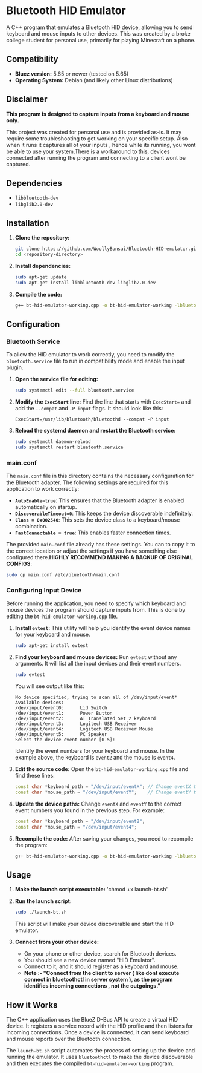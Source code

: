 # Bluetooth HID Emulator

A C++ program that emulates a Bluetooth HID device, allowing you to send keyboard and mouse inputs to other devices.
 This was created by a broke college student for personal use, primarily for playing Minecraft on a phone. 

## Compatibility

- **Bluez version:** 5.65 or newer (tested on 5.65)
- **Operating System:** Debian (and likely other Linux distributions)

## Disclaimer

**This program is designed to capture inputs from a keyboard and mouse only.**

This project was created for personal use and is provided as-is. It may require some troubleshooting to get working on your specific setup.
Also when it runs it captures all of your inputs , hence while its running, you wont be able to use your system.There is a workaround to this, devices connected after running the program and connecting to a client wont be captured.


## Dependencies

- `libbluetooth-dev`
- `libglib2.0-dev`

## Installation

1. **Clone the repository:**
   ```bash
   git clone https://github.com/WoollyBonsai/Bluetooth-HID-emulator.git
   cd <repository-directory>
   ```

2. **Install dependencies:**
   ```bash
   sudo apt-get update
   sudo apt-get install libbluetooth-dev libglib2.0-dev
   ```

3. **Compile the code:**
   ```bash
   g++ bt-hid-emulator-working.cpp -o bt-hid-emulator-working -lbluetooth
   ```

## Configuration

### Bluetooth Service

To allow the HID emulator to work correctly, you need to modify the `bluetooth.service` file to run in compatibility mode and enable the input plugin.

1. **Open the service file for editing:**
   ```bash
   sudo systemctl edit --full bluetooth.service
   ```

2. **Modify the `ExecStart` line:**
   Find the line that starts with `ExecStart=` and add the `--compat` and `-P input` flags. It should look like this:

   ```
   ExecStart=/usr/lib/bluetooth/bluetoothd --compat -P input
   ```

3. **Reload the systemd daemon and restart the Bluetooth service:**
   ```bash
   sudo systemctl daemon-reload
   sudo systemctl restart bluetooth.service
   ```

### main.conf

The `main.conf` file in this directory contains the necessary configuration for the Bluetooth adapter. The following settings are required for this application to work correctly:

- **`AutoEnable=true`**: This ensures that the Bluetooth adapter is enabled automatically on startup.
- **`DiscoverableTimeout=0`**: This keeps the device discoverable indefinitely.
- **`Class = 0x002540`**: This sets the device class to a keyboard/mouse combination.
- **`FastConnectable = true`**: This enables faster connection times.

The provided `main.conf` file already has these settings. You can to copy it to the correct location or adjust the settings if you have something else configured there.**HIGHLY RECOMMEND MAKING A BACKUP OF ORIGINAL CONFIGS**:
```bash
sudo cp main.conf /etc/bluetooth/main.conf
```
### Configuring Input Device

Before running the application, you need to specify which keyboard and mouse devices the program should capture inputs from. This is done by editing the `bt-hid-emulator-working.cpp` file.

1. **Install `evtest`:**
   This utility will help you identify the event device names for your keyboard and mouse.
   ```bash
   sudo apt-get install evtest
   ```

2. **Find your keyboard and mouse devices:**
   Run `evtest` without any arguments. It will list all the input devices and their event numbers.
   ```bash
   sudo evtest
   ```
   You will see output like this:
   ```
   No device specified, trying to scan all of /dev/input/event*
   Available devices:
   /dev/input/event0:      Lid Switch
   /dev/input/event1:      Power Button
   /dev/input/event2:      AT Translated Set 2 keyboard
   /dev/input/event3:      Logitech USB Receiver
   /dev/input/event4:      Logitech USB Receiver Mouse
   /dev/input/event5:      PC Speaker
   Select the device event number [0-5]:
   ```
   Identify the event numbers for your keyboard and mouse. In the example above, the keyboard is `event2` and the mouse is `event4`.

3. **Edit the source code:**
   Open the `bt-hid-emulator-working.cpp` file and find these lines:

   ```cpp
   const char *keyboard_path = "/dev/input/eventX"; // Change eventX to your keyboard's event
   const char *mouse_path = "/dev/input/eventY";    // Change eventY to your mouse's event
   ```

4. **Update the device paths:**
   Change `eventX` and `eventY` to the correct event numbers you found in the previous step. For example:

   ```cpp
   const char *keyboard_path = "/dev/input/event2";
   const char *mouse_path = "/dev/input/event4";
   ```

5. **Recompile the code:**
   After saving your changes, you need to recompile the program:
   ```bash
   g++ bt-hid-emulator-working.cpp -o bt-hid-emulator-working -lbluetooth
   ```

## Usage

1. **Make the launch script executable:**
   'chmod +x launch-bt.sh'

2. **Run the launch script:**
   ```bash
   sudo ./launch-bt.sh
   ```

   This script will make your device discoverable and start the HID emulator.

3. **Connect from your other device:**
   - On your phone or other device, search for Bluetooth devices.
   - You should see a new device named "HID Emulator".
   - Connect to it, and it should register as a keyboard and mouse.
   - **Note :- "Connect from the client to server ( like dont execute connect in bluetoothctl in server system ), as the program identifies incoming connections , not the outgoings."**
## How it Works

The C++ application uses the BlueZ D-Bus API to create a virtual HID device. It registers a service record with the HID profile and then listens for incoming connections. Once a device is connected, it can send keyboard and mouse reports over the Bluetooth connection.

The `launch-bt.sh` script automates the process of setting up the device and running the emulator. It uses `bluetoothctl` to make the device discoverable and then executes the compiled `bt-hid-emulator-working` program.
